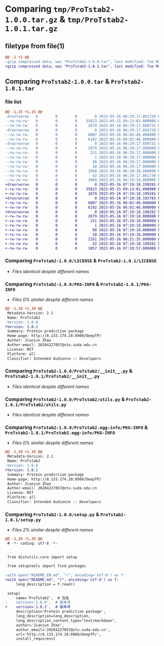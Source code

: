 # Comparing `tmp/ProTstab2-1.0.0.tar.gz` & `tmp/ProTstab2-1.0.1.tar.gz`

## filetype from file(1)

```diff
@@ -1 +1 @@
-gzip compressed data, was "ProTstab2-1.0.0.tar", last modified: Tue May 16 06:29:17 2023, max compression
+gzip compressed data, was "ProTstab2-1.0.1.tar", last modified: Tue May 16 07:19:18 2023, max compression
```

## Comparing `ProTstab2-1.0.0.tar` & `ProTstab2-1.0.1.tar`

### file list

```diff
@@ -1,15 +1,15 @@
-drwxrwxrwx   0        0        0        0 2023-05-16 06:29:17.861730 ProTstab2-1.0.0/
--rw-rw-rw-   0        0        0    35823 2023-05-15 09:13:01.000000 ProTstab2-1.0.0/LICENSE
--rw-rw-rw-   0        0        0     2679 2023-05-16 06:29:17.860731 ProTstab2-1.0.0/PKG-INFO
-drwxrwxrwx   0        0        0        0 2023-05-16 06:29:17.854728 ProTstab2-1.0.0/ProTstab2/
--rw-rw-rw-   0        0        0     6087 2023-05-16 06:02:46.000000 ProTstab2-1.0.0/ProTstab2/__init__.py
--rw-rw-rw-   0        0        0     6192 2023-05-16 06:02:46.000000 ProTstab2-1.0.0/ProTstab2/utils.py
-drwxrwxrwx   0        0        0        0 2023-05-16 06:29:17.859731 ProTstab2-1.0.0/ProTstab2.egg-info/
--rw-rw-rw-   0        0        0     2679 2023-05-16 06:29:17.000000 ProTstab2-1.0.0/ProTstab2.egg-info/PKG-INFO
--rw-rw-rw-   0        0        0      231 2023-05-16 06:29:17.000000 ProTstab2-1.0.0/ProTstab2.egg-info/SOURCES.txt
--rw-rw-rw-   0        0        0        1 2023-05-16 06:29:17.000000 ProTstab2-1.0.0/ProTstab2.egg-info/dependency_links.txt
--rw-rw-rw-   0        0        0       98 2023-05-16 06:29:17.000000 ProTstab2-1.0.0/ProTstab2.egg-info/requires.txt
--rw-rw-rw-   0        0        0       10 2023-05-16 06:29:17.000000 ProTstab2-1.0.0/ProTstab2.egg-info/top_level.txt
--rw-rw-rw-   0        0        0     1958 2023-05-16 06:20:38.000000 ProTstab2-1.0.0/README.md
--rw-rw-rw-   0        0        0       42 2023-05-16 06:29:17.861730 ProTstab2-1.0.0/setup.cfg
--rw-rw-rw-   0        0        0     1060 2023-05-16 06:29:16.000000 ProTstab2-1.0.0/setup.py
+drwxrwxrwx   0        0        0        0 2023-05-16 07:19:18.199281 ProTstab2-1.0.1/
+-rw-rw-rw-   0        0        0    35823 2023-05-15 09:13:01.000000 ProTstab2-1.0.1/LICENSE
+-rw-rw-rw-   0        0        0     2679 2023-05-16 07:19:18.199281 ProTstab2-1.0.1/PKG-INFO
+drwxrwxrwx   0        0        0        0 2023-05-16 07:19:18.192783 ProTstab2-1.0.1/ProTstab2/
+-rw-rw-rw-   0        0        0     6087 2023-05-16 06:02:46.000000 ProTstab2-1.0.1/ProTstab2/__init__.py
+-rw-rw-rw-   0        0        0     6192 2023-05-16 06:02:46.000000 ProTstab2-1.0.1/ProTstab2/utils.py
+drwxrwxrwx   0        0        0        0 2023-05-16 07:19:18.198282 ProTstab2-1.0.1/ProTstab2.egg-info/
+-rw-rw-rw-   0        0        0     2679 2023-05-16 07:19:18.000000 ProTstab2-1.0.1/ProTstab2.egg-info/PKG-INFO
+-rw-rw-rw-   0        0        0      231 2023-05-16 07:19:18.000000 ProTstab2-1.0.1/ProTstab2.egg-info/SOURCES.txt
+-rw-rw-rw-   0        0        0        1 2023-05-16 07:19:18.000000 ProTstab2-1.0.1/ProTstab2.egg-info/dependency_links.txt
+-rw-rw-rw-   0        0        0       98 2023-05-16 07:19:18.000000 ProTstab2-1.0.1/ProTstab2.egg-info/requires.txt
+-rw-rw-rw-   0        0        0       10 2023-05-16 07:19:18.000000 ProTstab2-1.0.1/ProTstab2.egg-info/top_level.txt
+-rw-rw-rw-   0        0        0     2161 2023-05-16 06:21:35.000000 ProTstab2-1.0.1/README.md
+-rw-rw-rw-   0        0        0       42 2023-05-16 07:19:18.199281 ProTstab2-1.0.1/setup.cfg
+-rw-rw-rw-   0        0        0     1057 2023-05-16 07:18:57.000000 ProTstab2-1.0.1/setup.py
```

### Comparing `ProTstab2-1.0.0/LICENSE` & `ProTstab2-1.0.1/LICENSE`

 * *Files identical despite different names*

### Comparing `ProTstab2-1.0.0/PKG-INFO` & `ProTstab2-1.0.1/PKG-INFO`

 * *Files 0% similar despite different names*

```diff
@@ -1,10 +1,10 @@
 Metadata-Version: 2.1
 Name: ProTstab2
-Version: 1.0.0
+Version: 1.0.1
 Summary: Protein prediction package
 Home-page: http://8.133.174.28:8989/DeepTP/
 Author: Jianjun Zhao
 Author-email: 20204227057@stu.suda.edu.cn
 License: MIT
 Platform: all
 Classifier: Intended Audience :: Developers
```

### Comparing `ProTstab2-1.0.0/ProTstab2/__init__.py` & `ProTstab2-1.0.1/ProTstab2/__init__.py`

 * *Files identical despite different names*

### Comparing `ProTstab2-1.0.0/ProTstab2/utils.py` & `ProTstab2-1.0.1/ProTstab2/utils.py`

 * *Files identical despite different names*

### Comparing `ProTstab2-1.0.0/ProTstab2.egg-info/PKG-INFO` & `ProTstab2-1.0.1/ProTstab2.egg-info/PKG-INFO`

 * *Files 0% similar despite different names*

```diff
@@ -1,10 +1,10 @@
 Metadata-Version: 2.1
 Name: ProTstab2
-Version: 1.0.0
+Version: 1.0.1
 Summary: Protein prediction package
 Home-page: http://8.133.174.28:8989/DeepTP/
 Author: Jianjun Zhao
 Author-email: 20204227057@stu.suda.edu.cn
 License: MIT
 Platform: all
 Classifier: Intended Audience :: Developers
```

### Comparing `ProTstab2-1.0.0/setup.py` & `ProTstab2-1.0.1/setup.py`

 * *Files 2% similar despite different names*

```diff
@@ -1,20 +1,20 @@
 # -*- coding: utf-8 -*-
 
 
 from distutils.core import setup
 
 from setuptools import find_packages
 
-with open("README_EN.md", "r", encoding='utf-8') as f:
+with open("README.md", "r", encoding='utf-8') as f:
     long_description = f.read()
 
 setup(
     name='ProTstab2',  # 包名
-    version='1.0.0',  # 版本号
+    version='1.0.1',  # 版本号
     description='Protein prediction package',
     long_description=long_description,
     long_description_content_type="text/markdown",
     author='Jianjun Zhao',
     author_email='20204227057@stu.suda.edu.cn',
     url='http://8.133.174.28:8989/DeepTP/',
     install_requires=[
```


